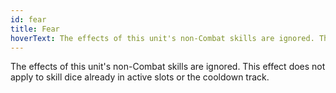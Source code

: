 ```yaml
---
id: fear
title: Fear
hoverText: The effects of this unit's non-Combat skills are ignored. This effect does not apply to skill dice already in active slots or the cooldown track.
---
```


The effects of this unit's non-Combat skills are ignored. This effect does not apply to skill dice already in active slots or the cooldown track.